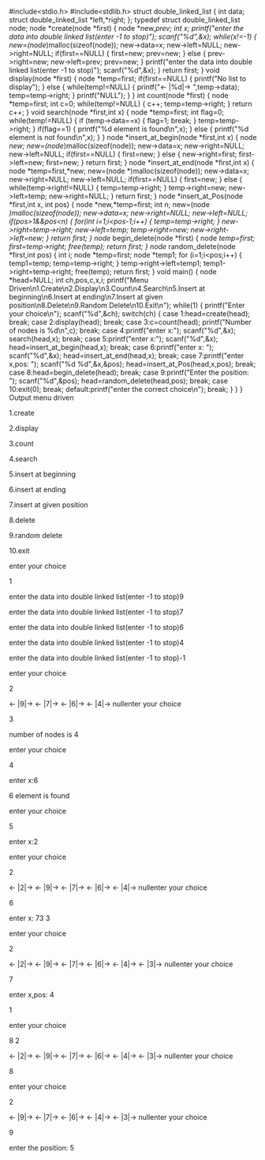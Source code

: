 #include<stdio.h>
#include<stdlib.h>
struct double_linked_list
{
    int data;
    struct double_linked_list *left,*right;
};
typedef struct double_linked_list node;
node *create(node *first)
{
    node *new,*prev;
    int x;
    printf("enter the data into double linked list(enter -1 to stop)");
    scanf("%d",&x);
    while(x!=-1)
    {
        new=(node*)malloc(sizeof(node));
        new->data=x;
        new->left=NULL;
        new->right=NULL;
        if(first==NULL)
        {
            first=new;
            prev=new;
        }
        else
        {
            prev->right=new;
            new->left=prev;
            prev=new;
        }
        printf("enter the data into double linked list(enter -1 to stop)");
        scanf("%d",&x);
    }
    return first;
}
void display(node *first)
{
    node *temp=first;
    if(first==NULL)
    {
        printf("No list to display");
    }
    else
    {
        while(temp!=NULL)
        {
            printf("<- |%d|-> ",temp->data);
            temp=temp->right;
        }
        printf("NULL");
    }
}
int count(node *first)
{
    node *temp=first;
    int c=0;
    while(temp!=NULL)
    {
        c++;
        temp=temp->right;
    }
    return c++;
}
void search(node *first,int x)
{
    node *temp=first;
    int flag=0;
    while(temp!=NULL)
    {
        if (temp->data==x)
        {
            flag=1;
            break;
        }
        temp=temp->right;
    }
    if(flag==1)
    {
        printf("%d element is found\n",x);
    }
    else
    {
        printf("%d element is not found\n",x);
    }
}
node *insert_at_begin(node *first,int x)
{
    node *new;
    new=(node*)malloc(sizeof(node));
    new->data=x;
    new->right=NULL;
    new->left=NULL;
    if(first==NULL)
    {
        first=new;
    }
    else
    {
        new->right=first;
        first->left=new;
        first=new;
    }
    return first;
}
node *insert_at_end(node *first,int x)
{
    node *temp=first,*new;
    new=(node *)malloc(sizeof(node));
    new->data=x;
    new->right=NULL;
    new->left=NULL;
    if(first==NULL)
    {
        first=new;
    }
    else
    {
        while(temp->right!=NULL)
        {
            temp=temp->right;
        }
        temp->right=new;
        new->left=temp;
        new->right=NULL;
    }
    return first;
}
node *insert_at_Pos(node *first,int x, int pos)
{
    node *new,*temp=first;
    int n;
    new=(node *)malloc(sizeof(node));
    new->data=x;
    new->right=NULL;
    new->left=NULL;
    if(pos>1&&pos<n)
    {
        for(int i=1;i<pos-1;i++)
        {
            temp=temp->right;
        }
        new->right=temp->right;
        new->left=temp;
        temp->right=new;
        new->right->left=new;
    }
    return first;
}
node* begin_delete(node *first)
{
        node *temp=first;
        first=temp->right;
        free(temp);
        return first;
}
node* random_delete(node *first,int pos)
{
        int i;
        node *temp=first;
        node *temp1;
        for (i=1;i<pos;i++)
        {
                temp1=temp;
                temp=temp->right;
        }
        temp->right->left=temp1;
        temp1->right=temp->right;
        free(temp);
        return first;
}
void main()
{
    node *head=NULL;
    int ch,pos,c,x,i;
    printf("Menu Driven\n1.Create\n2.Display\n3.Count\n4.Search\n5.Insert at beginning\n6.Insert at ending\n7.Insert at given position\n8.Delete\n9.Random Delete\n10.Exit\n");
    while(1)
    {
        printf("Enter your choice\n");
        scanf("%d",&ch);
        switch(ch)
        {
            case 1:head=create(head);
                   break;
            case 2:display(head);
                   break;
            case 3:c=count(head);
                   printf("Number of nodes is %d\n",c);
                   break;
            case 4:printf("enter x:");
                   scanf("%d",&x);
                   search(head,x);
                   break;
            case 5:printf("enter x:");
                   scanf("%d",&x);
                   head=insert_at_begin(head,x);
                   break;
            case 6:printf("enter x: ");
                   scanf("%d",&x);
                   head=insert_at_end(head,x);
                   break;
            case 7:printf("enter x,pos: ");
                   scanf("%d %d",&x,&pos);
                   head=insert_at_Pos(head,x,pos);
                   break;
            case 8:head=begin_delete(head);
                   break;
            case 9:printf("Enter the position: ");
                   scanf("%d",&pos);
                   head=random_delete(head,pos);
                   break;
            case 10:exit(0);
                   break;
            default:printf("enter the correct choice\n");
                    break;
        }
    }
}
Output
menu driven

1.create

2.display

3.count

4.search

5.insert at beginning

6.insert at ending

7.insert at given position

8.delete

9.random delete

10.exit

enter your choice

1

enter the data into double linked list(enter -1 to stop)9

enter the data into double linked list(enter -1 to stop)7

enter the data into double linked list(enter -1 to stop)6

enter the data into double linked list(enter -1 to stop)4

enter the data into double linked list(enter -1 to stop)-1

enter your choice

2

<- |9|-> <- |7|-> <- |6|-> <- |4|-> nullenter your choice

3

number of nodes is 4

enter your choice

4

enter x:6

6 element is found

enter your choice

5

enter x:2

enter your choice

2

<- |2|-> <- |9|-> <- |7|-> <- |6|-> <- |4|-> nullenter your choice

6

enter x: 73      3

enter your choice

2

<- |2|-> <- |9|-> <- |7|-> <- |6|-> <- |4|-> <- |3|-> nullenter your choice

7

enter x,pos: 4

1

enter your choice

8   2

<- |2|-> <- |9|-> <- |7|-> <- |6|-> <- |4|-> <- |3|-> nullenter your choice

8

enter your choice

2

<- |9|-> <- |7|-> <- |6|-> <- |4|-> <- |3|-> nullenter your choice

9

enter the position: 5
